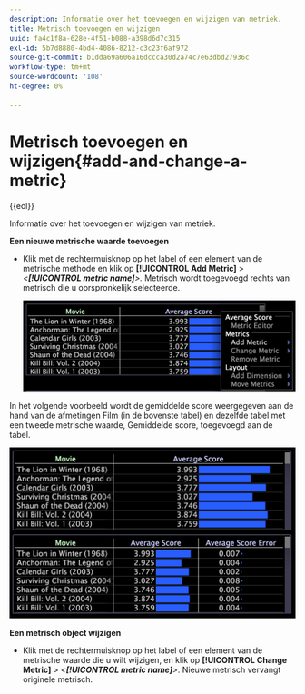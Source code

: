 ```yaml
---
description: Informatie over het toevoegen en wijzigen van metriek.
title: Metrisch toevoegen en wijzigen
uuid: fa4c1f8a-628e-4f51-b088-a398d6d7c315
exl-id: 5b7d8880-4bd4-4086-8212-c3c23f6af972
source-git-commit: b1dda69a606a16dccca30d2a74c7e63dbd27936c
workflow-type: tm+mt
source-wordcount: '108'
ht-degree: 0%

---
```


# Metrisch toevoegen en wijzigen{#add-and-change-a-metric}

{{eol}}

Informatie over het toevoegen en wijzigen van metriek.

**Een nieuwe metrische waarde toevoegen**

* Klik met de rechtermuisknop op het label of een element van de metrische methode en klik op **[!UICONTROL Add Metric]** > *&lt;**[!UICONTROL metric name]**>.* Metrisch wordt toegevoegd rechts van metrisch die u oorspronkelijk selecteerde.

   ![](assets/mnu_Table_AddMetric.png)

In het volgende voorbeeld wordt de gemiddelde score weergegeven aan de hand van de afmetingen Film (in de bovenste tabel) en dezelfde tabel met een tweede metrische waarde, Gemiddelde score, toegevoegd aan de tabel.

![](assets/vis_Table_AddMetric.png)

**Een metrisch object wijzigen**

* Klik met de rechtermuisknop op het label of een element van de metrische waarde die u wilt wijzigen, en klik op **[!UICONTROL Change Metric]** > *&lt;**[!UICONTROL metric name]**>*. Nieuwe metrisch vervangt originele metrisch.
